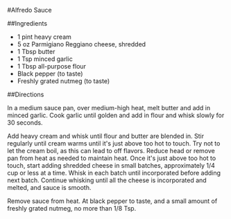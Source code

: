 #Alfredo Sauce

##Ingredients

- 1 pint heavy cream
- 5 oz Parmigiano Reggiano cheese, shredded
- 1 Tbsp butter
- 1 Tsp minced garlic
- 1 Tbsp all-purpose flour
- Black pepper (to taste)
- Freshly grated nutmeg (to taste)

##Directions

In a medium sauce pan, over medium-high heat, melt butter and add in minced
garlic. Cook garlic until golden and add in flour and whisk slowly for 30
seconds.

Add heavy cream and whisk until flour and butter are blended in. Stir regularly
until cream warms until it's just above too hot to touch. Try not to let the
cream boil, as this can lead to off flavors. Reduce head or remove pan from heat
as needed to maintain heat. Once it's just above too hot to touch, start adding
shredded cheese in small batches, approximately 1/4 cup or less at a time. Whisk
in each batch until incorporated before adding next batch. Continue whisking until
all the cheese is incorporated and melted, and sauce is smooth.

Remove sauce from heat. At black pepper to taste, and a small amount of freshly
grated nutmeg, no more than 1/8 Tsp. 
